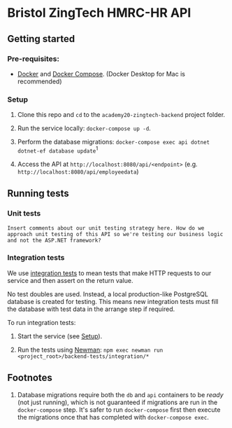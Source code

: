 # Bristol ZingTech HMRC-HR API

## Getting started

### Pre-requisites:

- [Docker](https://docs.docker.com/get-docker/) and [Docker Compose](https://docs.docker.com/compose/install/). (Docker Desktop for Mac is recommended)

### Setup

1.  Clone this repo and `cd` to the `academy20-zingtech-backend` project folder.

2.  Run the service locally: `docker-compose up -d`.

3.  Perform the database migrations: `docker-compose exec api dotnet dotnet-ef database update`<sup>1</sup>

4.  Access the API at `http://localhost:8080/api/<endpoint>` (e.g. `http://localhost:8080/api/employeedata`)

## Running tests

### Unit tests

`Insert comments about our unit testing strategy here. How do we approach unit testing of this API so we're testing our business logic and not the ASP.NET framework?`

### Integration tests

We use [integration tests](https://martinfowler.com/articles/practical-test-pyramid.html#IntegrationTests) to mean tests that make HTTP requests to our service and then assert on the return value.

No test doubles are used. Instead, a local production-like PostgreSQL database is created for testing. This means new integration tests must fill the database with test data in the arrange step if required.

To run integration tests:

1.  Start the service (see [Setup](#Setup)).

2.  Run the tests using [Newman](https://github.com/postmanlabs/newman): `npm exec newman run <project_root>/backend-tests/integration/*`

## Footnotes

1.  Database migrations require both the `db` and `api` containers to be _ready_ (not just running), which is not guaranteed if migrations are run in the `docker-compose` step. It's safer to run `docker-compose` first then execute the migrations once that has completed with `docker-compose exec`.
